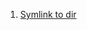  1. [Symlink to dir](https://stackoverflow.com/questions/14783847/git-file-is-beyond-a-symbolic-link)
